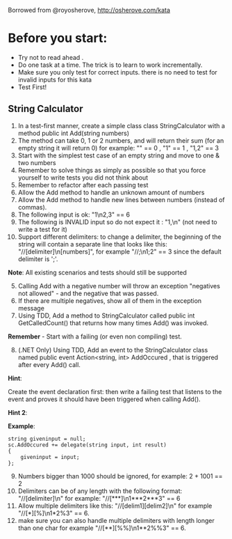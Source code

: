 Borrowed from @royosherove, http://osherove.com/kata

# Before you start:
* Try not to read ahead .
* Do one task at a time. The trick is to learn to work incrementally.
* Make sure you only test for correct inputs. there is no need to test for invalid inputs for
this kata
* Test First!

## String Calculator
1. In a test-first manner, create a simple class class StringCalculator
with a method public int Add(string numbers)
  1. The method can take 0, 1 or 2 numbers, and will return their sum (for an empty string it will return 0) for example: "" == 0 , "1" == 1 , "1,2" == 3
  2. Start with the simplest test case of an empty string and move to one & two numbers
  3. Remember to solve things as simply as possible so that you force yourself to write tests you did not think about
  4. Remember to refactor after each passing test
2. Allow the Add method to handle an unknown amount of numbers
3. Allow the Add method to handle new lines between numbers (instead of commas).
  1. The following input is ok: "1\n2,3" == 6
  2. The following is INVALID input so do not expect it : "1,\n" (not need to write a test for it)
4. Support different delimiters:
to change a delimiter, the beginning of the string will contain a separate line that looks like this: "//[delimiter]\n[numbers]", for example "//;\n1;2" == 3 since the default delimiter is ';'.

__Note__: All existing scenarios and tests should still be supported

5. Calling Add with a negative number will throw an exception "negatives not allowed" - and the negative that was passed.
6. If there are multiple negatives, show all of them in the exception message
7. Using TDD, Add a method to StringCalculator called public int GetCalledCount() that returns how many times Add() was invoked.

__Remember__ - Start with a failing (or even non compiling) test.

8. (.NET Only) Using TDD, Add an event to the StringCalculator class named
public event Action<string, int> AddOccured ,
that is triggered after every Add() call.

__Hint__:

Create the event declaration first: then write a failing test that listens to the event and proves it should have been triggered when calling Add().

__Hint 2__:

__Example__:
```
string giveninput = null;
sc.AddOccured += delegate(string input, int result)
{
    giveninput = input;
};
```
 
9. Numbers bigger than 1000 should be ignored, for example: 2 + 1001 == 2
10. Delimiters can be of any length with the following format: "//[delimiter]\n" for example: "//[\*\*\*]\n1\*\*\*2\*\*\*3" == 6
11. Allow multiple delimiters like this: "//[delim1][delim2]\n" for example "//[\*][%]\n1\*2%3" == 6.
12. make sure you can also handle multiple delimiters with length longer than one char for example "//[\*\*][%%]\n1\*\*2%%3" == 6.

